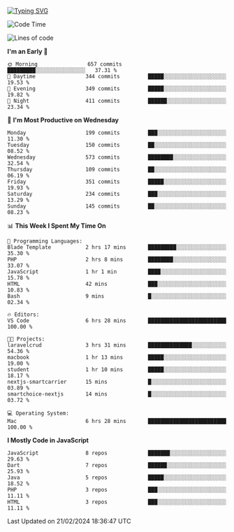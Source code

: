 
<a href="https://git.io/typing-svg"><img src="https://readme-typing-svg.demolab.com?font=Source+Code+Pro&pause=1000&random=false&width=435&lines=Hey+%F0%9F%A5%B6+iam+Yaskraz" alt="Typing SVG" /></a>
<!--START_SECTION:waka-->
![Code Time](http://img.shields.io/badge/Code%20Time-220%20hrs%207%20mins-blue)

![Lines of code](https://img.shields.io/badge/From%20Hello%20World%20I%27ve%20Written-660.0%20thousand%20lines%20of%20code-blue)

**I'm an Early 🐤** 

```text
🌞 Morning                657 commits         █████████░░░░░░░░░░░░░░░░   37.31 % 
🌆 Daytime                344 commits         █████░░░░░░░░░░░░░░░░░░░░   19.53 % 
🌃 Evening                349 commits         █████░░░░░░░░░░░░░░░░░░░░   19.82 % 
🌙 Night                  411 commits         ██████░░░░░░░░░░░░░░░░░░░   23.34 % 
```
📅 **I'm Most Productive on Wednesday** 

```text
Monday                   199 commits         ███░░░░░░░░░░░░░░░░░░░░░░   11.30 % 
Tuesday                  150 commits         ██░░░░░░░░░░░░░░░░░░░░░░░   08.52 % 
Wednesday                573 commits         ████████░░░░░░░░░░░░░░░░░   32.54 % 
Thursday                 109 commits         ██░░░░░░░░░░░░░░░░░░░░░░░   06.19 % 
Friday                   351 commits         █████░░░░░░░░░░░░░░░░░░░░   19.93 % 
Saturday                 234 commits         ███░░░░░░░░░░░░░░░░░░░░░░   13.29 % 
Sunday                   145 commits         ██░░░░░░░░░░░░░░░░░░░░░░░   08.23 % 
```


📊 **This Week I Spent My Time On** 

```text
💬 Programming Languages: 
Blade Template           2 hrs 17 mins       █████████░░░░░░░░░░░░░░░░   35.30 % 
PHP                      2 hrs 8 mins        ████████░░░░░░░░░░░░░░░░░   33.07 % 
JavaScript               1 hr 1 min          ████░░░░░░░░░░░░░░░░░░░░░   15.78 % 
HTML                     42 mins             ███░░░░░░░░░░░░░░░░░░░░░░   10.83 % 
Bash                     9 mins              █░░░░░░░░░░░░░░░░░░░░░░░░   02.34 % 

🔥 Editors: 
VS Code                  6 hrs 28 mins       █████████████████████████   100.00 % 

🐱‍💻 Projects: 
laravelcrud              3 hrs 31 mins       ██████████████░░░░░░░░░░░   54.36 % 
macbook                  1 hr 13 mins        █████░░░░░░░░░░░░░░░░░░░░   19.00 % 
student                  1 hr 10 mins        █████░░░░░░░░░░░░░░░░░░░░   18.17 % 
nextjs-smartcarrier      15 mins             █░░░░░░░░░░░░░░░░░░░░░░░░   03.89 % 
smartchoice-nextjs       14 mins             █░░░░░░░░░░░░░░░░░░░░░░░░   03.72 % 

💻 Operating System: 
Mac                      6 hrs 28 mins       █████████████████████████   100.00 % 
```

**I Mostly Code in JavaScript** 

```text
JavaScript               8 repos             ███████░░░░░░░░░░░░░░░░░░   29.63 % 
Dart                     7 repos             ██████░░░░░░░░░░░░░░░░░░░   25.93 % 
Java                     5 repos             █████░░░░░░░░░░░░░░░░░░░░   18.52 % 
PHP                      3 repos             ███░░░░░░░░░░░░░░░░░░░░░░   11.11 % 
HTML                     3 repos             ███░░░░░░░░░░░░░░░░░░░░░░   11.11 % 
```




 Last Updated on 21/02/2024 18:36:47 UTC
<!--END_SECTION:waka-->
